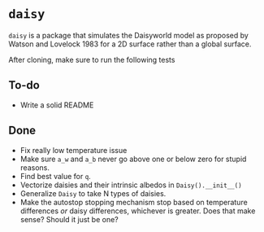 # `daisy`
`daisy` is a package that simulates the Daisyworld model as proposed by Watson and Lovelock 1983 for a 2D surface rather than a global surface.

After cloning, make sure to run the following tests 


## To-do
+ Write a solid README

## Done
+ Fix really low temperature issue
+ Make sure `a_w` and `a_b` never go above one or below zero for stupid
  reasons.
+ Find best value for `q`.
+ Vectorize daisies and their intrinsic albedos in `Daisy().__init__()`
+ Generalize `Daisy` to take N types of daisies.
+ Make the autostop stopping mechanism stop based on temperature differences
  *or* daisy differences, whichever is greater. Does that make sense? Should it
  just be one?
